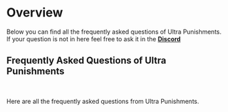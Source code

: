 # Overview
Below you can find all the frequently asked questions of Ultra Punishments. If your question is not in here feel free to ask it in the **[Discord](https://discord.gg/3JuHDm8)**
<br>

## Frequently Asked Questions of Ultra Punishments
<br>

Here are all the frequently asked questions from Ultra Punishments.
<br>

